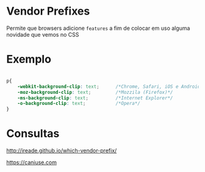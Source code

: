 # Vendor Prefixes

Permite que browsers adicione `features`
a fim de colocar em uso alguma novidade que vemos no CSS

# Exemplo


```css

p{
    -webkit-background-clip: text;      /*Chrome, Safari, iOS e Android*/
    -moz-background-clip: text;         /*Mozzila (Firefox)*/
    -ms-background-clip: text;          /*Internet Explorer*/
    -o-background-clip: text;           /*Opera*/
}
```





# Consultas


http://ireade.github.io/which-vendor-prefix/

https://caniuse.com


